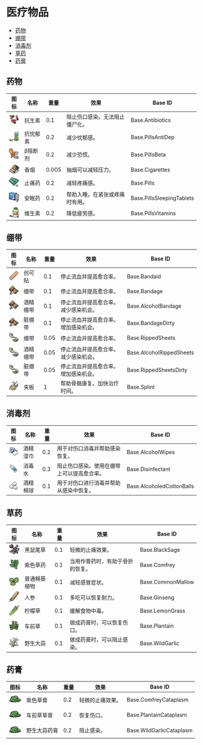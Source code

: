 # 医疗物品

- [药物](#药物)
- [绷带](#绷带)
- [消毒剂](#消毒剂)
- [草药](#草药)
- [药膏](#药膏)

## 药物

| 图标                                  | 名称       | 重量 | 效果 | Base ID |
| ----------------------------------------- | --------- | ------ | -------- |  ------ |
| ![](/images/items/medicine/Antibiotics.png) | 抗生素 | 0.1   |  阻止伤口感染。无法阻止僵尸化。  |  Base.Antibiotics |
| ![](/images/items/medicine/PillsAntidepressant.png) | 抗忧郁素 | 0.2   |  减少忧郁感。  |  Base.PillsAntiDep |
| ![](/images/items/medicine/PillsBetablocker.png) | β阻断剂 | 0.2   |  减少恐慌。  |  Base.PillsBeta |
| ![](/images/items/medicine/Cigarettes.png) | 香烟 | 0.005   |  抽烟可以减轻压力。  |  Base.Cigarettes |
| ![](/images/items/medicine/PillsPainkiller.png) | 止痛药 | 0.2   |  减轻疼痛感。  |  Base.Pills |
| ![](/images/items/medicine/PillsSleeping.png) | 安眠药 | 0.2   |  帮助入睡。在紧张或疼痛时有用。  |  Base.PillsSleepingTablets |
| ![](/images/items/medicine/Vitamins.png) | 维生素 | 0.2   |  降低疲劳感。  |  Base.PillsVitamins |

## 绷带

| 图标                                  | 名称       | 重量 | 效果 | Base ID |
| ----------------------------------------- | --------- | ------ | -------- |  ------ |
| ![](/images/items/medicine/Bandaid.png) | 创可贴 | 0.1   |  停止流血并提高愈合率。  |  Base.Bandaid |
| ![](/images/items/medicine/Bandage.png) | 绷带 | 0.1   |  停止流血并提高愈合率。  |  Base.Bandage |
| ![](/images/items/medicine/Bandage.png) | 酒精绷带 | 0.1   |  停止流血并提高愈合率。减少感染机会。  |  Base.AlcoholBandage |
| ![](/images/items/medicine/Bandage.png) | 脏绷带 | 0.1   |  停止流血并提高愈合率。增加感染机会。  |  Base.BandageDirty |
| ![](/images/items/medicine/Rag.png) | 绷带 | 0.05   |  停止流血并提高愈合率。  |  Base.RippedSheets |
| ![](/images/items/medicine/Rag.png) | 酒精绷带 | 0.05   |  停止流血并提高愈合率。减少感染机会。  |  Base.AlcoholRippedSheets |
| ![](/images/items/medicine/Rag.png) | 脏绷带 | 0.05   |  停止流血并提高愈合率。增加感染机会。  |  Base.RippedSheetsDirty |
| ![](/images/items/medicine/Splint.png) | 夹板 | 1   |  帮助骨骼康复。加快治疗时间。  |  Base.Splint |

## 消毒剂

| 图标                                  | 名称       | 重量 | 效果 | Base ID |
| ----------------------------------------- | --------- | ------ | -------- |  ------ |
| ![](/images/items/medicine/AlcoholWipes.png) | 酒精湿巾 | 0.2   |  用于对伤口消毒并帮助感染恢复。  |  Base.AlcoholWipes |
| ![](/images/items/medicine/Alcohol.png) | 消毒水 | 0.3   |  阻止伤口感染。使用在绷带上可以提高愈合率。  |  Base.Disinfectant |
| ![](/images/items/medicine/CottonBalls.png) | 酒精棉球 | 0.1   |  用于对伤口进行消毒并帮助从感染中恢复。  |  Base.AlcoholedCottonBalls |

## 草药

| 图标                                  | 名称       | 重量 | 效果 | Base ID |
| ----------------------------------------- | --------- | ------ | -------- |  ------ |
| ![](/images/items/medicine/BlackSage.png) | 黑鼠尾草 | 0.1   |  轻微的止痛效果。  |  Base.BlackSage |
| ![](/images/items/medicine/Comfrey.png) | 紫色草药 | 0.1   |  当用作膏药时，有助于骨折的恢复。  |  Base.Comfrey |
| ![](/images/items/medicine/CommonMallow.png) | 普通棉葵植物 | 0.1   |  减轻感冒症状。  |  Base.CommonMallow |
| ![](/images/items/medicine/Ginseng.png) | 人参 | 0.1   |  多吃可以恢复耐力。  |  Base.Ginseng |
| ![](/images/items/medicine/LemonGrass.png) | 柠檬草 | 0.1   |  缓解食物中毒。  |  Base.LemonGrass |
| ![](/images/items/medicine/Plantain.png) | 车前草 | 0.1   |  做成药膏时，可以恢复伤口。  |  Base.Plantain |
| ![](/images/items/medicine/WildGarlic.png) | 野生大蒜 | 0.1   |  做成药膏时，可以阻止感染。  |  Base.WildGarlic |

## 药膏

| 图标                                  | 名称       | 重量 | 效果 | Base ID |
| ----------------------------------------- | --------- | ------ | -------- |  ------ |
| ![](/images/items/medicine/MashedHerbs.png) | 紫色草膏 | 0.2   |  轻微的止痛效果。  |  Base.ComfreyCataplasm |
| ![](/images/items/medicine/MashedHerbs.png) | 车前草草膏 | 0.2   |  恢复伤口。  |  Base.PlantainCataplasm |
| ![](/images/items/medicine/MashedHerbs.png) | 野生大蒜药膏 | 0.2   |  阻止感染。  |  Base.WildGarlicCataplasm |

